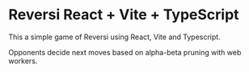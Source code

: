 # Reversi React + Vite + TypeScript

This a simple game of Reversi using React, Vite and Typescript. 

Opponents decide next moves based on alpha-beta pruning with web workers.
